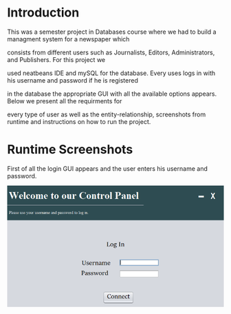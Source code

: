 # Introduction
This was a semester project in Databases course where we had to build a managment system for a newspaper which 

consists from different  users such as Journalists, Editors, Administrators, and Publishers. For this project we 

used neatbeans IDE and mySQL for the database. Every uses logs in with his username and password if he is registered 

in the database the appropriate GUI with all the available options appears. Below we present all the requirments for 

every type of user as well as the entity-relationship, screenshots from runtime and instructions on how to run the project.


# Runtime Screenshots
First of all the login GUI appears and the user enters his username and password.

![](/Screenshots/loginGui.png)
